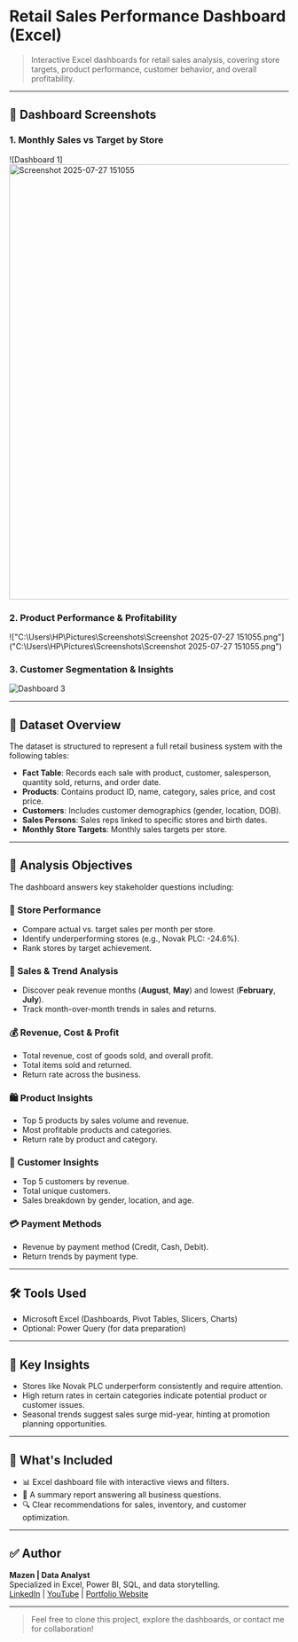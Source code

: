#  Retail Sales Performance Dashboard (Excel)

> Interactive Excel dashboards for retail sales analysis, covering store targets, product performance, customer behavior, and overall profitability.

---

## 📸 Dashboard Screenshots

### 1. Monthly Sales vs Target by Store
![Dashboard 1]<img width="1877" height="785" alt="Screenshot 2025-07-27 151055" src="https://github.com/user-attachments/assets/037fcc4e-bcde-4533-94c5-780587ffb6d4" />


### 2. Product Performance & Profitability
!["C:\Users\HP\Pictures\Screenshots\Screenshot 2025-07-27 151055.png"]("C:\Users\HP\Pictures\Screenshots\Screenshot 2025-07-27 151055.png")

### 3. Customer Segmentation & Insights
![Dashboard 3](screenshots/dashboard3.png)

---

## 📁 Dataset Overview

The dataset is structured to represent a full retail business system with the following tables:

- **Fact Table**: Records each sale with product, customer, salesperson, quantity sold, returns, and order date.
- **Products**: Contains product ID, name, category, sales price, and cost price.
- **Customers**: Includes customer demographics (gender, location, DOB).
- **Sales Persons**: Sales reps linked to specific stores and birth dates.
- **Monthly Store Targets**: Monthly sales targets per store.

---

## 🎯 Analysis Objectives

The dashboard answers key stakeholder questions including:

### 🏪 Store Performance
- Compare actual vs. target sales per month per store.
- Identify underperforming stores (e.g., Novak PLC: -24.6%).
- Rank stores by target achievement.

### 📅 Sales & Trend Analysis
- Discover peak revenue months (**August**, **May**) and lowest (**February**, **July**).
- Track month-over-month trends in sales and returns.

### 💰 Revenue, Cost & Profit
- Total revenue, cost of goods sold, and overall profit.
- Total items sold and returned.
- Return rate across the business.

### 🛍️ Product Insights
- Top 5 products by sales volume and revenue.
- Most profitable products and categories.
- Return rate by product and category.

### 👤 Customer Insights
- Top 5 customers by revenue.
- Total unique customers.
- Sales breakdown by gender, location, and age.

### 💳 Payment Methods
- Revenue by payment method (Credit, Cash, Debit).
- Return trends by payment type.

---

## 🛠️ Tools Used

- Microsoft Excel (Dashboards, Pivot Tables, Slicers, Charts)
- Optional: Power Query (for data preparation)

---

## 🧠 Key Insights

- Stores like Novak PLC underperform consistently and require attention.
- High return rates in certain categories indicate potential product or customer issues.
- Seasonal trends suggest sales surge mid-year, hinting at promotion planning opportunities.

---

## 📂 What's Included

- 📊 Excel dashboard file with interactive views and filters.
- 📄 A summary report answering all business questions.
- 🔍 Clear recommendations for sales, inventory, and customer optimization.

---

## ✅ Author

**Mazen | Data Analyst**  
Specialized in Excel, Power BI, SQL, and data storytelling.  
[LinkedIn](https://www.linkedin.com/) | [YouTube](https://www.youtube.com/) | [Portfolio Website](https://your-portfolio-link.com)

---

> Feel free to clone this project, explore the dashboards, or contact me for collaboration!
